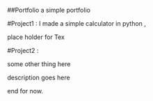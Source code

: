 ##Portfolio
a simple portfolio

#Project1 :
I made a simple calculator in python ,

place holder for Tex

#Project2 : 

some other thing here

description goes here 


end for now.

